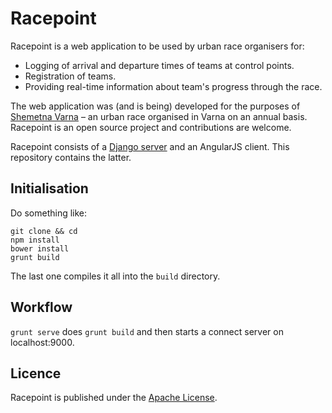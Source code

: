 Racepoint
================

Racepoint is a web application to be used by urban race organisers for: 
* Logging of arrival and departure times of teams at control points.
* Registration of teams.
* Providing real-time information about team's progress through the race.

The web application was (and is being) developed for the purposes of [Shemetna Varna](http://shemetna-varna.org) – an urban race organised in Varna on an annual basis. Racepoint is an open source project and contributions are welcome.

Racepoint consists of a [Django server](http://github.com/pavelsof/racepoint-server) and an AngularJS client. This repository contains the latter.

Initialisation
---
Do something like:
```
git clone && cd
npm install
bower install
grunt build
```
The last one compiles it all into the `build` directory.

Workflow
---
`grunt serve` does `grunt build` and then starts a connect server on localhost:9000.

Licence
---
Racepoint is published under the [Apache License](http://www.apache.org/licenses/LICENSE-2.0).
